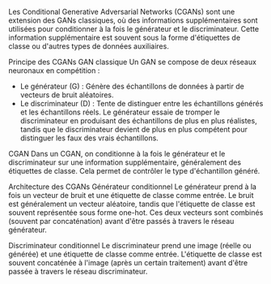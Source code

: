 Les Conditional Generative Adversarial Networks (CGANs) sont une extension des GANs classiques, où des informations supplémentaires sont utilisées pour conditionner à la fois le générateur et le discriminateur. Cette information supplémentaire est souvent sous la forme d'étiquettes de classe ou d'autres types de données auxiliaires.

Principe des CGANs
GAN classique
Un GAN se compose de deux réseaux neuronaux en compétition :

- Le générateur (G) : Génère des échantillons de données à partir de vecteurs de bruit aléatoires.
- Le discriminateur (D) : Tente de distinguer entre les échantillons générés et les échantillons réels.
Le générateur essaie de tromper le discriminateur en produisant des échantillons de plus en plus réalistes, tandis que le discriminateur devient de plus en plus compétent pour distinguer les faux des vrais échantillons.

CGAN
Dans un CGAN, on conditionne à la fois le générateur et le discriminateur sur une information supplémentaire, généralement des étiquettes de classe. Cela permet de contrôler le type d'échantillon généré.

Architecture des CGANs
Générateur conditionnel
Le générateur prend à la fois un vecteur de bruit et une étiquette de classe comme entrée. Le bruit est généralement un vecteur aléatoire, tandis que l'étiquette de classe est souvent représentée sous forme one-hot. Ces deux vecteurs sont combinés (souvent par concaténation) avant d'être passés à travers le réseau générateur.

Discriminateur conditionnel
Le discriminateur prend une image (réelle ou générée) et une étiquette de classe comme entrée. L'étiquette de classe est souvent concaténée à l'image (après un certain traitement) avant d'être passée à travers le réseau discriminateur.
